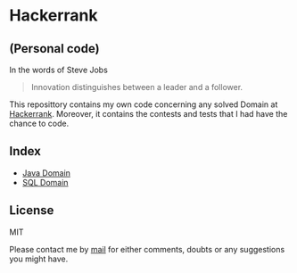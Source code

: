 # Hackerrank
## (Personal code)

In the words of Steve Jobs

> Innovation distinguishes between a leader and a follower.

This reposittory contains my own code concerning any solved Domain at [Hackerrank](https://www.hackerrank.com/). Moreover, it contains the contests and tests that I had have the chance to code.

## Index
* [Java Domain](https://github.com/JairAviles/HackerRank/tree/master/Java)
* [SQL Domain](https://github.com/JairAviles/HackerRank/tree/master/SQL)

License
----

MIT

Please contact me by [mail](mailto:hi@jairaviles.mx) for either comments, doubts or any suggestions you might have.